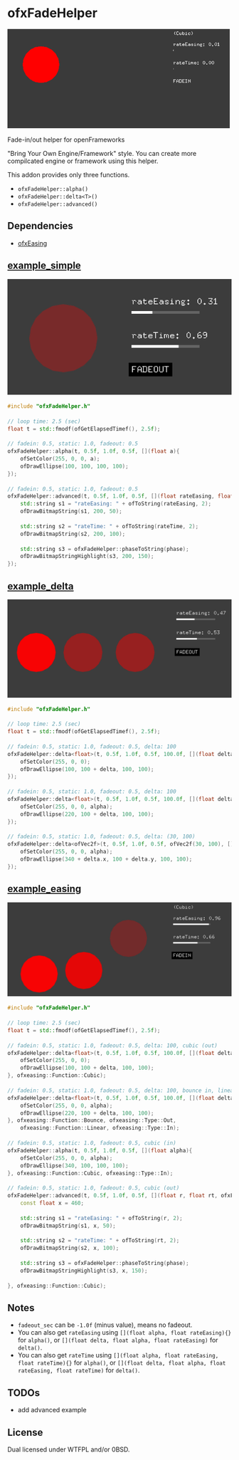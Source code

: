 # ofxFadeHelper

![docs/movie.gif](docs/movie.gif)

Fade-in/out helper for openFrameworks

"Bring Your Own Engine/Framework" style. You can create more compilcated engine or framework using this helper.

This addon provides only three functions.

- `ofxFadeHelper::alpha()`
- `ofxFadeHelper::delta<T>()`
- `ofxFadeHelper::advanced()`

## Dependencies

- [ofxEasing](https://github.com/funatsufumiya/ofxEasing/)


## [example_simple](./example_simple/src/ofApp.cpp)

![docs/screenshot_simple.png](docs/screenshot_simple.png)

```cpp
#include "ofxFadeHelper.h"

// loop time: 2.5 (sec)
float t = std::fmodf(ofGetElapsedTimef(), 2.5f);

// fadein: 0.5, static: 1.0, fadeout: 0.5
ofxFadeHelper::alpha(t, 0.5f, 1.0f, 0.5f, [](float a){
    ofSetColor(255, 0, 0, a);
    ofDrawEllipse(100, 100, 100, 100);
});

// fadein: 0.5, static: 1.0, fadeout: 0.5
ofxFadeHelper::advanced(t, 0.5f, 1.0f, 0.5f, [](float rateEasing, float rateTime, ofxFadeHelper::Phase phase){
    std::string s1 = "rateEasing: " + ofToString(rateEasing, 2);
    ofDrawBitmapString(s1, 200, 50);

    std::string s2 = "rateTime: " + ofToString(rateTime, 2);
    ofDrawBitmapString(s2, 200, 100);

    std::string s3 = ofxFadeHelper::phaseToString(phase);
    ofDrawBitmapStringHighlight(s3, 200, 150);
});
```

## [example_delta](./example_delta/src/ofApp.cpp)

![docs/screenshot_delta.png](docs/screenshot_delta.png)

```cpp
#include "ofxFadeHelper.h"

// loop time: 2.5 (sec)
float t = std::fmodf(ofGetElapsedTimef(), 2.5f);

// fadein: 0.5, static: 1.0, fadeout: 0.5, delta: 100
ofxFadeHelper::delta<float>(t, 0.5f, 1.0f, 0.5f, 100.0f, [](float delta){
    ofSetColor(255, 0, 0);
    ofDrawEllipse(100, 100 + delta, 100, 100);
});

// fadein: 0.5, static: 1.0, fadeout: 0.5, delta: 100
ofxFadeHelper::delta<float>(t, 0.5f, 1.0f, 0.5f, 100.0f, [](float delta, float alpha){
    ofSetColor(255, 0, 0, alpha);
    ofDrawEllipse(220, 100 + delta, 100, 100);
});

// fadein: 0.5, static: 1.0, fadeout: 0.5, delta: (30, 100)
ofxFadeHelper::delta<ofVec2f>(t, 0.5f, 1.0f, 0.5f, ofVec2f(30, 100), [](ofVec2f delta, float alpha){
    ofSetColor(255, 0, 0, alpha);
    ofDrawEllipse(340 + delta.x, 100 + delta.y, 100, 100);
});
```

## [example_easing](./example_easing/src/ofApp.cpp)

![docs/screenshot_easing.png](docs/screenshot_easing.png)

```cpp
#include "ofxFadeHelper.h"

// loop time: 2.5 (sec)
float t = std::fmodf(ofGetElapsedTimef(), 2.5f);

// fadein: 0.5, static: 1.0, fadeout: 0.5, delta: 100, cubic (out)
ofxFadeHelper::delta<float>(t, 0.5f, 1.0f, 0.5f, 100.0f, [](float delta){
    ofSetColor(255, 0, 0);
    ofDrawEllipse(100, 100 + delta, 100, 100);
}, ofxeasing::Function::Cubic);

// fadein: 0.5, static: 1.0, fadeout: 0.5, delta: 100, bounce in, linear out
ofxFadeHelper::delta<float>(t, 0.5f, 1.0f, 0.5f, 100.0f, [](float delta, float alpha){
    ofSetColor(255, 0, 0, alpha);
    ofDrawEllipse(220, 100 + delta, 100, 100);
}, ofxeasing::Function::Bounce, ofxeasing::Type::Out,
    ofxeasing::Function::Linear, ofxeasing::Type::In);

// fadein: 0.5, static: 1.0, fadeout: 0.5, cubic (in)
ofxFadeHelper::alpha(t, 0.5f, 1.0f, 0.5f, [](float alpha){
    ofSetColor(255, 0, 0, alpha);
    ofDrawEllipse(340, 100, 100, 100);
}, ofxeasing::Function::Cubic, ofxeasing::Type::In);

// fadein: 0.5, static: 1.0, fadeout: 0.5, cubic (out)
ofxFadeHelper::advanced(t, 0.5f, 1.0f, 0.5f, [](float r, float rt, ofxFadeHelper::Phase phase){
    const float x = 460;

    std::string s1 = "rateEasing: " + ofToString(r, 2);
    ofDrawBitmapString(s1, x, 50);

    std::string s2 = "rateTime: " + ofToString(rt, 2);
    ofDrawBitmapString(s2, x, 100);

    std::string s3 = ofxFadeHelper::phaseToString(phase);
    ofDrawBitmapStringHighlight(s3, x, 150);

}, ofxeasing::Function::Cubic);
```

## Notes

- `fadeout_sec` can be `-1.0f` (minus value), means no fadeout.
- You can also get `rateEasing` using `[](float alpha, float rateEasing){}` for `alpha()`, or `[](float delta, float alpha, float rateEasing)` for `delta()`.
- You can also get `rateTime` using `[](float alpha, float rateEasing, float rateTime){}` for `alpha()`, or `[](float delta, float alpha, float rateEasing, float rateTime)` for `delta()`.

## TODOs

- add advanced example

## License

Dual licensed under WTFPL and/or 0BSD.